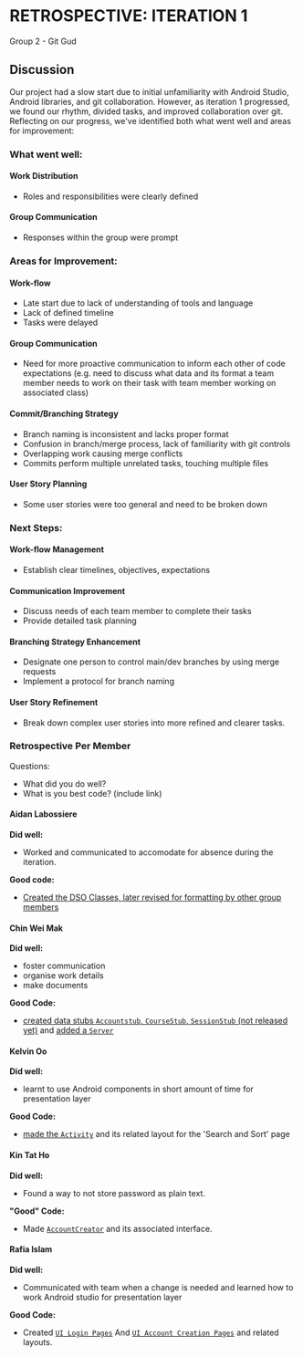 # RETROSPECTIVE: ITERATION 1

Group 2 - Git Gud

## Discussion

Our project had a slow start due to initial unfamiliarity with Android Studio, Android libraries, and git collaboration. However, as iteration 1 progressed, we found our rhythm, divided tasks, and improved collaboration over git. Reflecting on our progress, we've identified both what went well and areas for improvement:


### What went well:

#### Work Distribution

- Roles and responsibilities were clearly defined

#### Group Communication

- Responses within the group were prompt

### Areas for Improvement:

#### Work-flow

- Late start due to lack of understanding of tools and language
- Lack of defined timeline
- Tasks were delayed

#### Group Communication

- Need for more proactive communication to inform each other of code expectations (e.g. need to discuss what data and its format a team member needs to work on their task with team member working on associated class)

#### Commit/Branching Strategy

- Branch naming is inconsistent and lacks proper format
- Confusion in branch/merge process, lack of familiarity with git controls
- Overlapping work causing merge conflicts
- Commits perform multiple unrelated tasks, touching multiple files

#### User Story Planning

- Some user stories were too general and need to be broken down

### Next Steps:

#### Work-flow Management

- Establish clear timelines, objectives, expectations

#### Communication Improvement

- Discuss needs of each team member to complete their tasks
- Provide detailed task planning

#### Branching Strategy Enhancement

- Designate one person to control main/dev branches by using merge requests
- Implement a protocol for branch naming

#### User Story Refinement

- Break down complex user stories into more refined and clearer tasks.


### Retrospective Per Member

Questions: 
- What did you do well?
- What is you best code? (include link)

#### Aidan Labossiere

**Did well:**
- Worked and communicated to accomodate for absence during the iteration. 

**Good code:**
- [Created the DSO Classes, later revised for formatting by other group members](https://code.cs.umanitoba.ca/comp3350-winter2024/git-gud-a02-2/-/tree/Iteration1/app/src/main/java/comp3350/teachreach/objects?ref_type=tags)

#### Chin Wei Mak

**Did well:**
- foster communication
- organise work details
- make documents

**Good Code:**
- [created data stubs `Accountstub`, `CourseStub`, `SessionStub` (not released yet)](https://code.cs.umanitoba.ca/comp3350-winter2024/git-gud-a02-2/-/commit/8f2dd5646f7682c042ef3b4f945363a68bcfd0cf) and [added a `Server`](https://code.cs.umanitoba.ca/comp3350-winter2024/git-gud-a02-2/-/blob/main/app/src/main/java/comp3350/teachreach/logic/Server.java?ref_type=heads)

#### Kelvin Oo

**Did well:**
- learnt to use Android components in short amount of time for presentation layer

**Good Code:**
- [made the `Activity`](https://code.cs.umanitoba.ca/comp3350-winter2024/git-gud-a02-2/-/blob/6e50b5152d55248325c22e0aed1589a2702c2ae7/app/src/main/java/comp3350/teachreach/presentation/SearchActivity.java) and its related layout for the 'Search and Sort' page


#### Kin Tat Ho

**Did well:**
- Found a way to not store password as plain text.

**"Good" Code:**
- Made [`AccountCreator`](https://code.cs.umanitoba.ca/comp3350-winter2024/git-gud-a02-2/-/blob/Iteration1-release/app/src/main/java/comp3350/teachreach/logic/AccountCreator.java) and its associated interface.


#### Rafia Islam

**Did well:**
- Communicated with team when a change is needed and learned how to work Android studio for presentation layer 

**Good Code:**
- Created [`UI Login Pages`](https://code.cs.umanitoba.ca/comp3350-winter2024/git-gud-a02-2/-/blob/Iteration1-release/app/src/main/java/comp3350/teachreach/presentation/StudentLoginActivity.java) And [`UI Account Creation Pages`](https://code.cs.umanitoba.ca/comp3350-winter2024/git-gud-a02-2/-/blob/6e50b5152d55248325c22e0aed1589a2702c2ae7/app/src/main/java/comp3350/teachreach/presentation/StudentSignUpActivity.java) and related layouts. 

